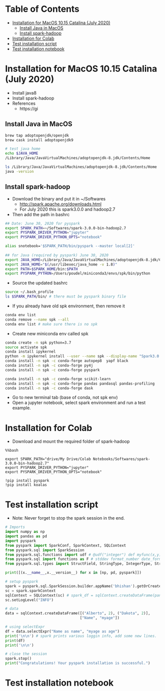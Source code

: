 Table of Contents
=================
   * [Installation for MacOS 10.15 Catalina (July 2020)](#installation-for-macos-1015-catalina-july-2020)
      * [Install Java in MacOS](#install-java-in-macos)
      * [Install spark-hadoop](#install-spark-hadoop)
   * [Installation for Colab](#installation-for-colab)
   * [Test installation script](#test-installation-script)
   * [Test installation notebook](#test-installation-notebook)

# Installation for MacOS 10.15 Catalina (July 2020)
- Install java8
- Install spark-hadoop
- References
  + https://gi

## Install Java in MacOS
```bash
brew tap adoptopenjdk/openjdk
brew cask install adoptopenjdk9

# test java home
echo $JAVA_HOME
/Library/Java/JavaVirtualMachines/adoptopenjdk-8.jdk/Contents/Home

ls /Library/Java/JavaVirtualMachines/adoptopenjdk-8.jdk/Contents/Home
java -version
```

## Install spark-hadoop
- Download the binary and put it in ~/Softwares
  + http://spark.apache.org/downloads.html
  + For July 2020 this is spark3.0.0 and hadoop2.7
- Then add the path in bashrc

```bash
## Date: June 30, 2020 for pyspark
export SPARK_PATH=~/Softwares/spark-3.0.0-bin-hadoop2.7
export PYSPARK_DRIVER_PYTHON="jupyter"
export PYSPARK_DRIVER_PYTHON_OPTS="notebook"

alias snotebook='$SPARK_PATH/bin/pyspark --master local[2]'
 
## for Java (required by pyspark) June 30, 2020
export JAVA_HOME=/Library/Java/JavaVirtualMachines/adoptopenjdk-8.jdk/Contents/Home
export JAVA_HOME="$(/usr/libexec/java_home -v 1.8)"
export PATH=$SPARK_HOME/bin:$PATH
export PYSPARK_PYTHON=/Users/poudel/miniconda3/envs/spk/bin/python
```

- Source the updated bashrc
```bash
source ~/.bash_profile
ls $SPARK_PATH/bin/ # there must be pyspark binary file
```

- If you already have old spk environment, then remove it
```bash
conda env list
conda remove --name spk --all
conda env list # make sure there is no spk
```

- Create new miniconda env called spk
```bash
conda create -n spk python=3.7
source activate spk
conda install ipykernel
python -m ipykernel install --user --name spk --display-name "Spark3.0.0"
conda install -n spk -c conda-forge autopep8  yapf black
conda install -n spk -c conda-forge py4j
conda install -n spk -c conda-forge pyspark

conda install -n spk -c conda-forge scikit-learn
conda install -n spk -c conda-forge pandas pandasql pandas-profiling
conda install -n spk -c conda-forge dask

```
- Go to new terminal tab (base of conda, not spk env)
- Open a jupyter notebook, select spark environment and run a test example.

# Installation for Colab
- Download and mount the required folder of spark-hadoop
```
%%bash

export SPARK_PATH="drive/My Drive/Colab Notebooks/Softwares/spark-3.0.0-bin-hadoop2.7"
export PYSPARK_DRIVER_PYTHON="jupyter" 
export PYSPARK_DRIVER_PYTHON_OPTS="notebook" 

!pip install pyspark
!pip install koalas
```


# Test installation script
- Note: Never forget to stop the spark session in the end.
```python
# Imports
import numpy as np
import pandas as pd
import pyspark
from pyspark import SparkConf, SparkContext, SQLContext
from pyspark.sql import SparkSession
from pyspark.sql.functions import udf # @udf("integer") def myfunc(x,y): return x - y
from pyspark.sql import functions as F # stddev format_number date_format, dayofyear, when
from pyspark.sql.types import StructField, StringType, IntegerType, StructType

print([(x.__name__,x.__version__) for x in [np, pd, pyspark]])

# setup pyspark
spark = pyspark.sql.SparkSession.builder.appName('bhishan').getOrCreate()
sc = spark.sparkContext
sqlContext = SQLContext(sc) # spark_df = sqlContext.createDataFrame(pandas_df)
sc.setLogLevel("INFO")

# data
data = sqlContext.createDataFrame([("Alberto", 2), ("Dakota", 2)],
                                  ["Name", "myage"])

# using selectExpr
df = data.selectExpr("Name as name", "myage as age")
print('\n\n') # spark prints various loggin info, add some new lines.
print(df)
print('\n\n')

# close the session
spark.stop()
print("Congratulations! Your pyspark installation is successful.")

```

# Test installation notebook


